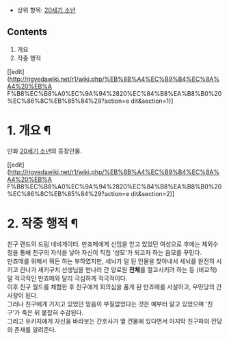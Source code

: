   * 상위 항목: [20세기 소년](20%EC%84%B8%EA%B8%B0%20%EC%86%8C%EB%85%84.md)  

## Contents

    

1. 개요 
2. 작중 행적 

[[edit](http://rigvedawiki.net/r1/wiki.php/%EB%8B%A4%EC%B9%B4%EC%8A%A4%20%EB%A
F%B8%EC%B8%A0%EC%9A%94%2820%EC%84%B8%EA%B8%B0%20%EC%86%8C%EB%85%84%29?action=e
dit&section=1)]

# 1. 개요 ¶

  

만화 [20세기 소년](20%EC%84%B8%EA%B8%B0%20%EC%86%8C%EB%85%84.md)의 등장인물.

  

[[edit](http://rigvedawiki.net/r1/wiki.php/%EB%8B%A4%EC%B9%B4%EC%8A%A4%20%EB%A
F%B8%EC%B8%A0%EC%9A%94%2820%EC%84%B8%EA%B8%B0%20%EC%86%8C%EB%85%84%29?action=e
dit&section=2)]

# 2. 작중 행적 ¶

  

친구 랜드의 드림 네비게이터. 만죠메에게 신임을 얻고 있었던 여성으로 후에는 체외수정을 통해 친구의 자식을 낳아 자신이 직접 '성모'가
되고자 하는 음모를 꾸민다.  
만죠메를 위해서 뭐든 하는 부하였지만, 세뇌가 덜 된 인물을 찾아내서 세뇌를 완전히 시키고 칸나가 세키구치 선생님을 만나러 간 양로원
**전체**를 절교시키려 하는 등 (비교적) 덜 적극적인 만죠메와 달리 극심하게 적극적이다.  
이후 친구 월드를 체험한 후 친구에게 회의심을 품게 된 만죠메를 사살하고, 우민당의 간사장이 된다.  
그러나 친구에게 가지고 있었던 믿음이 부질없었다는 것은 예부터 알고 있었으며 '친구'가 죽은 뒤 붙잡혀 수감된다.  
그리고 유키지에게 자신을 바라보는 간호사가 옆 건물에 있다면서 마지막 친구파의 잔당의 존재를 알려준다.

